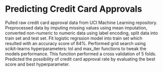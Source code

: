 # Predicting Credit Card Approvals
Pulled raw credit card approval data from UCI Machine Learning repository.
Preprocessed data by imputing missing values using mean imputation, converted non-numeric to numeric data using label encoding, split data into train set and test set.
Fit logistic regrssion model into train set which resulted with an accuracy score of 84%.
Performed grid search using scikit-learns hyperparameters: tol and max_iter functions to tweak the models performance. This function performed a cross validation of 5 folds.
Predicted the possibility of credit card approval rate by evaluating the best score and best hyperparameter.
